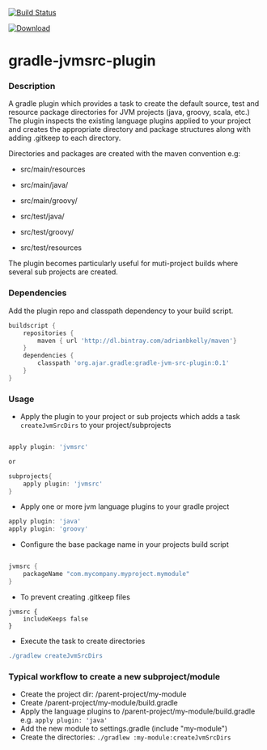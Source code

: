 [![Build Status](https://travis-ci.org/adrianbk/gradle-jvmsrc-plugin.png?branch=master)](https://travis-ci.org/adrianbk/gradle-jvmsrc-plugin)

[ ![Download](https://api.bintray.com/packages/adrianbkelly/maven/gradle-jvm-src-plugin/images/download.png) ](https://bintray.com/adrianbkelly/maven/gradle-jvm-src-plugin/_latestVersion)

gradle-jvmsrc-plugin
====================


### Description
A gradle plugin which provides a task to create the default source, test and resource package directories for JVM projects (java, groovy, scala, etc.)
The plugin inspects the existing language plugins applied to your project and creates the appropriate directory and package structures along with adding .gitkeep to each directory.

Directories and packages are created with the maven convention e.g:

- src/main/resources
- src/main/java/<your package structure>
- src/main/groovy/<your package structure>

- src/test/java/<your package structure>
- src/test/groovy/<your package structure>
- src/test/resources

The plugin becomes particularly useful for muti-project builds where several sub projects are created.

### Dependencies

Add the plugin repo and classpath dependency to your build script.

```groovy
buildscript {
    repositories {
        maven { url 'http://dl.bintray.com/adrianbkelly/maven'}
    }
    dependencies {
        classpath 'org.ajar.gradle:gradle-jvm-src-plugin:0.1'
    }
}

```

### Usage
 - Apply the plugin to your project or sub projects which adds a task `createJvmSrcDirs` to your project/subprojects

```groovy

apply plugin: 'jvmsrc'

or

subprojects{
    apply plugin: 'jvmsrc'
}
```


- Apply one or more jvm language plugins to your gradle project

```groovy
apply plugin: 'java'
apply plugin: 'groovy'

```

- Configure the base package name in your projects build script

```groovy

jvmsrc {
    packageName "com.mycompany.myproject.mymodule"
}

```

- To prevent creating .gitkeep files

```
jvmsrc {
    includeKeeps false
}
```

- Execute the task to create directories

```groovy
./gradlew createJvmSrcDirs

```

### Typical workflow to create a new subproject/module
- Create the project dir: /parent-project/my-module
- Create /parent-project/my-module/build.gradle
- Apply the language plugins to /parent-project/my-module/build.gradle e.g. `apply plugin: 'java'`
- Add the new module to settings.gradle (include "my-module")
- Create the directories: `./gradlew :my-module:createJvmSrcDirs`






